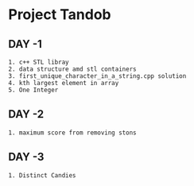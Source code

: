 # Project Tandob

## DAY -1

    1. c++ STL libray
    2. data structure amd stl containers
    3. first_unique_character_in_a_string.cpp solution
    4. kth largest element in array
    5. One Integer

## DAY -2

    1. maximum score from removing stons

## DAY -3

    1. Distinct Candies